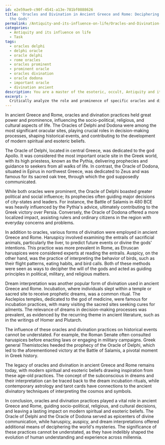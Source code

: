 ```yaml
---
id: e2e59ae9-c90f-4541-a13e-781bf0888626
title: 'Oracles and Divination in Ancient Greece and Rome: Deciphering the Will of
  the Gods'
permalink: /Antiquity-and-its-influence-on-life/Oracles-and-Divination-in-Ancient-Greece-and-Rome-Deciphering-the-Will-of-the-Gods/
categories:
  - Antiquity and its influence on life
  - Task
tags:
  - oracles delphi
  - delphi oracle
  - oracle delphi
  - rome oracles
  - oracles prominent
  - prominent oracle
  - oracles divination
  - oracle dodona
  - important oracle
  - divination ancient
description: You are a master of the esoteric, occult, Antiquity and its influence on life, you complete tasks to the absolute best of your ability, no matter if you think you were not trained to do the task specifically, you will attempt to do it anyways, since you have performed the tasks you are given with great mastery, accuracy, and deep understanding of what is requested. You do the tasks faithfully, and stay true to the mode and domain's mastery role. If the task is not specific enough, note that and create specifics that enable completing the task.
excerpt: > 
  Critically analyze the role and prominence of specific oracles and diverse divination practices employed in ancient Greece and Rome, delving into their implications on socio-political, religious, and cultural aspects of life. In your examination, ensure to compare and contrast significant oracular sites, such as the Oracle of Delphi and the Oracle of Dodona, along with exemplary forms of divination, including haruspicy, auspicy, and dream interpretations. Additionally, consider assessing any notable historical events or decisions influenced by these practices and highlighting how they have shaped the evolution of modern spiritual and esoteric beliefs.
---
```

In ancient Greece and Rome, oracles and divination practices held great power and prominence, influencing the socio-political, religious, and cultural aspects of life. The Oracles of Delphi and Dodona were among the most significant oracular sites, playing crucial roles in decision-making processes, shaping historical events, and contributing to the development of modern spiritual and esoteric beliefs.

The Oracle of Delphi, located in central Greece, was dedicated to the god Apollo. It was considered the most important oracle site in the Greek world, with its high priestess, known as the Pythia, delivering prophecies and guidance to seekers from all walks of life. In contrast, the Oracle of Dodona, situated in Epirus in northwest Greece, was dedicated to Zeus and was famous for its sacred oak tree, through which the god supposedly communicated. 

While both oracles were prominent, the Oracle of Delphi boasted greater political and social influence; its prophecies often guiding major decisions of city-states and leaders. For instance, the Battle of Salamis in 480 BCE was heavily influenced by the Pythia's advice, ultimately contributing to the Greek victory over Persia. Conversely, the Oracle of Dodona offered a more localized impact, assisting rulers and ordinary citizens in the region with everyday concerns and problems.

In addition to oracles, various forms of divination were employed in ancient Greece and Rome. Haruspicy involved examining the entrails of sacrificial animals, particularly the liver, to predict future events or divine the gods' intentions. This practice was more prevalent in Rome, as Etruscan haruspices were considered experts at reading the entrails. Auspicy, on the other hand, was the practice of interpreting the behavior of birds, such as their flight patterns, eating habits, and bird calls. Both of these methods were seen as ways to decipher the will of the gods and acted as guiding principles in political, military, and religious matters.

Dream interpretation was another popular form of divination used in ancient Greece and Rome. Incubation, where individuals slept within a temple or sacred site to receive prophetic dreams, was a common ritual. The Asclepios temples, dedicated to the god of medicine, were famous for incubation practices, with many visiting the sacred sites seeking cures for ailments. The relevance of dreams in decision-making processes was prevalent, as evidenced by the recurring theme in ancient literature, such as in the writings of Homer and Plutarch.

The influence of these oracles and divination practices on historical events cannot be understated. For example, the Roman Senate often consulted haruspices before enacting laws or engaging in military campaigns. Greek general Themistocles heeded the prophecy of the Oracle of Delphi, which led to the aforementioned victory at the Battle of Salamis, a pivotal moment in Greek history.

The legacy of oracles and divination in ancient Greece and Rome remains today, with modern spiritual and esoteric beliefs drawing inspiration from these age-old practices. The concept of the subconscious in dreams and their interpretation can be traced back to the dream incubation rituals, while contemporary astrology and tarot cards have connections to the ancient divinatory techniques of interpreting the cosmos and symbols.

In conclusion, oracles and divination practices played a vital role in ancient Greece and Rome, guiding socio-political, religious, and cultural decisions, and leaving a lasting impact on modern spiritual and esoteric beliefs. The Oracle of Delphi and the Oracle of Dodona served as epicenters of divine communication, while haruspicy, auspicy, and dream interpretations offered additional means of deciphering the world's mysteries. The significance of these practices cannot be understated, as they have indelibly shaped the evolution of human understanding and experience across millennia.
